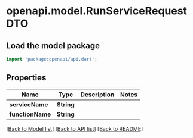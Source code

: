 # openapi.model.RunServiceRequestDTO

## Load the model package
```dart
import 'package:openapi/api.dart';
```

## Properties
Name | Type | Description | Notes
------------ | ------------- | ------------- | -------------
**serviceName** | **String** |  | 
**functionName** | **String** |  | 

[[Back to Model list]](../README.md#documentation-for-models) [[Back to API list]](../README.md#documentation-for-api-endpoints) [[Back to README]](../README.md)


